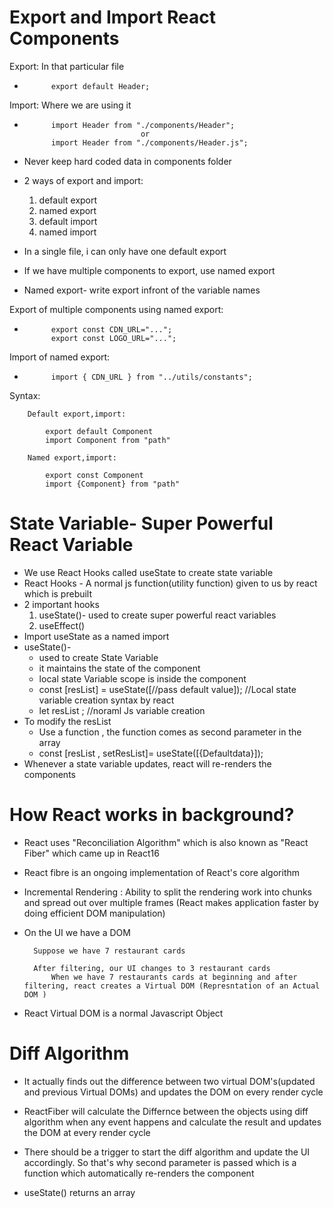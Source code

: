 # Export and Import React Components
Export: In that particular file
-           export default Header;
Import: Where we are using it
-           import Header from "./components/Header";
                                or
            import Header from "./components/Header.js";
- Never keep hard coded data in components folder

- 2 ways of export and import:
    1. default export
    2. named export
    3. default import
    4. named import
- In a single file, i can only have one default export
- If we have multiple components to export, use named export
- Named export- write export infront of the variable names

Export of multiple components using named export:
-           export const CDN_URL="...";
            export const LOGO_URL="...";
Import of named export:
-           import { CDN_URL } from "../utils/constants";

Syntax:

        Default export,import:

            export default Component
            import Component from "path"

        Named export,import:

            export const Component
            import {Component} from "path"

# State Variable- Super Powerful React Variable
- We use React Hooks called useState to create state variable
- React Hooks - A normal js function(utility function) given to us by react which is prebuilt
- 2 important hooks
    1. useState()- used to create super powerful react variables
    2. useEffect()
- Import useState as a named import
- useState()-
    - used to create State Variable
    - it maintains the state of the component
    - local state Variable scope is inside the component
    - const [resList] = useState([//pass default value]); //Local state variable creation syntax by react
    - let resList ; //noraml Js variable creation
- To modify the resList
    - Use a function , the function comes as second parameter in the array
    - const [resList , setResList]= useState([{Defaultdata}]);
- Whenever a state variable updates, react will re-renders the components

# How React works in background?
- React uses "Reconciliation Algorithm" which is also known as "React Fiber" which came up in React16
- React fibre is an ongoing implementation of React's core algorithm
- Incremental Rendering : Ability to split the rendering work into chunks and spread out over multiple frames (React makes application faster by doing efficient DOM manipulation)
- On the UI we have a DOM

        Suppose we have 7 restaurant cards

        After filtering, our UI changes to 3 restaurant cards 
            When we have 7 restaurants cards at beginning and after filtering, react creates a Virtual DOM (Represntation of an Actual DOM )
- React Virtual DOM is a normal Javascript Object

# Diff Algorithm
- It actually finds out the difference between two virtual DOM's(updated and previous Virtual DOMs) and updates the DOM on every render cycle
- ReactFiber will calculate the Differnce between the objects using diff algorithm when any event happens and calculate the result and updates the DOM at every render cycle

- There should be a trigger to start the diff algorithm and update the UI accordingly. So that's why second parameter is passed which is a function which automatically re-renders the component
- useState() returns an array